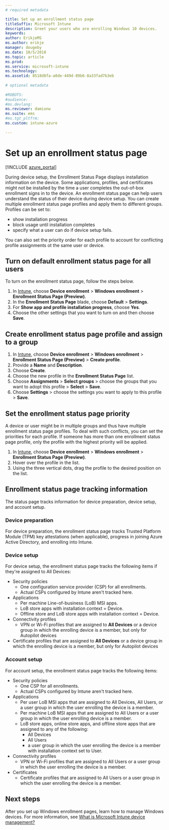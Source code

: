 ```yaml
---
# required metadata

title: Set up an enrollment status page
titleSuffix: Microsoft Intune
description: Greet your users who are enrolling Windows 10 devices.
keywords:
author: ErikjeMS
ms.author: erikje
manager: dougeby
ms.date: 10/5/2018
ms.topic: article
ms.prod:
ms.service: microsoft-intune
ms.technology:
ms.assetid: 8518d8fa-a0de-449d-89b6-8a33fad7b3eb
 
# optional metadata
 
#ROBOTS:
#audience:
#ms.devlang:
ms.reviewer: damionw
ms.suite: ems
#ms.tgt_pltfrm:
ms.custom: intune-azure
 
---
```

 
# Set up an enrollment status page
 
[!INCLUDE [azure_portal](./includes/azure_portal.md)]
 
During device setup, the Enrollment Status Page displays installation information on the device. Some applications, profiles, and certificates might not be installed by the time a user completes the out-of-box enrollment signs in to the device. An enrollment status page can help users understand the status of their device during device setup. You can create multiple enrollment status page profiles and apply them to different groups. Profiles can be set to:
- show installation progress
- block usage until installation completes
- specify what a user can do if device setup fails.

You can also set the priority order for each profile to account for conflicting profile assignments ot the same user or device.

 
## Turn on default enrollment status page for all users

To turn on the enrollment status page, follow the steps below.
 
1. In [Intune](https://aka.ms/intuneportal), choose **Device enrollment** > **Windows enrollment** > **Enrollment Status Page (Preview)**.
2. In the **Enrollment Status Page** blade, choose **Default** > **Settings**.
3. For **Show app and profile installation progress**, choose **Yes**.
4. Choose the other settings that you want to turn on and then choose **Save**.

## Create enrollment status page profile and assign to a group

1. In [Intune](https://aka.ms/intuneportal), choose **Device enrollment** > **Windows enrollment** > **Enrollment Status Page (Preview)** > **Create profile**.
2. Provide a **Name** and **Description**.
3. Choose **Create**.
4. Choose the new profile in the **Enrollment Status Page** list.
5. Choose **Assignments** > **Select groups** > choose the groups that you want to adopt this profile > **Select** > **Save**.
6. Choose **Settings** > choose the settings you want to apply to this profile > **Save**.

## Set the enrollment status page priority

A device or user might be in multiple  groups and thus have multiple enrollment status page profiles. To deal with such conflicts, you can set the priorities for each profile. If someone has more than one enrollment status page profile, only the profile with the highest priority will be applied.

1. In [Intune](https://aka.ms/intuneportal), choose **Device enrollment** > **Windows enrollment** > **Enrollment Status Page (Preview)**.
2. Hover over the profile in the list.
3. Using the three vertical dots, drag the profile to the desired position on the list.


## Enrollment status page tracking information

The status page tracks information for device preparation, device setup, and account setup.

### Device preparation

For device preparation, the enrollment status page tracks Trusted Platform Module (TPM) key attestations (when applicable), progress in joining Azure Active Directory, and enrolling into Intune.

### Device setup

For device setup, the enrollment status page tracks the following items if they're assigned to All Devices:
- Security policies
    - One configuration service provider (CSP) for all enrollments.
    - Actual CSPs configured by Intune aren't tracked here.
- Applications
    - Per machine Line-of-business (LoB) MSI apps.
    - LoB store apps with installation context = Device.
    - Offline store and LoB store apps with installation context = Device.
- Connectivity profiles
    - VPN or Wi-Fi profiles that are assigned to **All Devices** or a device group in which the enrolling device is a member, but only for Autopilot devices
- Certificate profiles that are assigned to **All Devices** or a device group in which the enrolling device is a member, but only for Autopilot devices

### Account setup
For account setup, the enrollment status page tracks the following items:
- Security policies
    - One CSP for all enrollments.
    - Actual CSPs configured by Intune aren't tracked here.
- Applications
    - Per user LoB MSI apps that are assigned to All Devices, All Users, or a user group in which the user enrolling the device is a member.
    - Per machine LoB MSI apps that are assigned to All Users or a user group in which the user enrolling device is a member.
    - LoB store apps, online store apps, and offline store apps that are assigned to any of the following:
        - All Devices
        - All Users
        - a user group in which the user enrolling the device is a member with installation context set to User.
- Connectivity profiles
    - VPN or Wi-Fi profiles that are assigned to All Users or a user group in which the user enrolling the device is a member.
- Certificates
    - Certificate profiles that are assigned to All Users or a user group in which the user enrolling the device is a member.

## Next steps
After you set up Windows enrollment pages, learn how to manage Windows devices. For more information, see [What is Microsoft Intune device management?](https://docs.microsoft.com/intune/device-management)